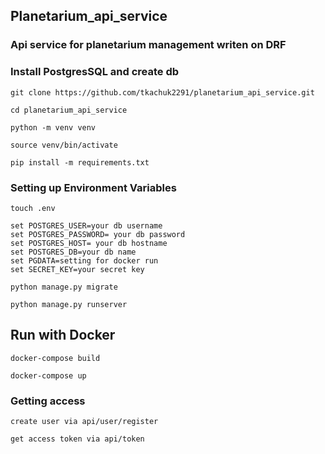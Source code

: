  ## Planetarium_api_service
### Api service for planetarium management writen on DRF  


###  Install PostgresSQL and create db
```shell
git clone https://github.com/tkachuk2291/planetarium_api_service.git 
``` 
```shell
cd planetarium_api_service  
```
```shell
python -m venv venv  
``` 
```shell
source venv/bin/activate  
```
```shell
pip install -m requirements.txt  
```
### Setting up Environment Variables
```shell
touch .env  
```

```
set POSTGRES_USER=your db username  
set POSTGRES_PASSWORD= your db password  
set POSTGRES_HOST= your db hostname  
set POSTGRES_DB=your db name  
set PGDATA=setting for docker run  
set SECRET_KEY=your secret key  
```
```shell
python manage.py migrate  
```
```shell
python manage.py runserver  
```
## Run with Docker
```shell
docker-compose build  
```
```shell
docker-compose up 
```

### Getting access  
```
create user via api/user/register  
```
```
get access token via api/token  
```









